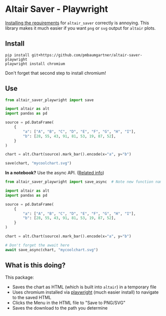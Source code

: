 # Altair Saver - Playwright

[Installing the requirements](https://github.com/altair-viz/altair_saver#additional-requirements) for `altair_saver` correctly is annoying. This library makes it much easier if you want `png` or `svg` output for `altair` plots.

## Install

```
pip install git+https://github.com/pmbaumgartner/altair-saver-playwright
playwright install chromium
```

Don't forget that second step to install chromium!

## Use

```python
from altair_saver_playwright import save

import altair as alt
import pandas as pd

source = pd.DataFrame(
    {
        "a": ["A", "B", "C", "D", "E", "F", "G", "H", "I"],
        "b": [28, 55, 43, 91, 81, 53, 19, 87, 52],
    }
)

chart = alt.Chart(source).mark_bar().encode(x="a", y="b")

save(chart, "mycoolchart.svg")
```

**In a notebook?** Use the async API. ([Related info](https://github.com/microsoft/playwright-python/issues/480))

```python
from altair_saver_playwright import save_async  # Note new function name here

import altair as alt
import pandas as pd

source = pd.DataFrame(
    {
        "a": ["A", "B", "C", "D", "E", "F", "G", "H", "I"],
        "b": [28, 55, 43, 91, 81, 53, 19, 87, 52],
    }
)

chart = alt.Chart(source).mark_bar().encode(x="a", y="b")

# Don't forget the await here
await save_async(chart, "mycoolchart.svg")
```

## What is this doing?

This package:
  - Saves the chart as HTML (which is built into `altair`) in a temporary file
  - Uses chromium installed via [playwright](https://playwright.dev/python/) (much easier install) to navigate to the saved HTML
  - Clicks the Menu in the HTML file to "Save to PNG/SVG"
  - Saves the download to the path you determine


